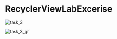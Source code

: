 # RecyclerViewLabExcerise

![task_3](https://user-images.githubusercontent.com/41099217/111615366-be5fd700-8808-11eb-8ab9-9a7ff559470e.png)

![task_3_gif](https://user-images.githubusercontent.com/41099217/111615372-c15ac780-8808-11eb-86ab-59a4622007c4.gif)
